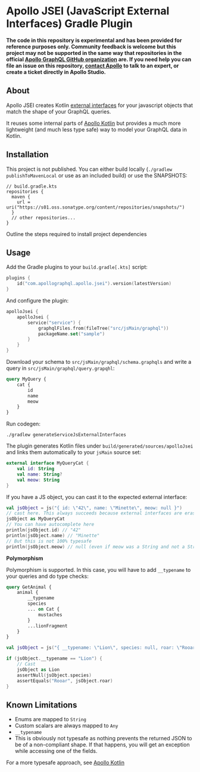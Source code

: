 # Apollo JSEI (JavaScript External Interfaces) Gradle Plugin

**The code in this repository is experimental and has been provided for reference purposes only. Community feedback is welcome but this project may not be supported in the same way that repositories in the official [Apollo GraphQL GitHub organization](https://github.com/apollographql) are. If you need help you can file an issue on this repository, [contact Apollo](https://www.apollographql.com/contact-sales) to talk to an expert, or create a ticket directly in Apollo Studio.**

## About

Apollo JSEI creates Kotlin [external interfaces](https://kotlinlang.org/docs/js-interop.html#external-interfaces) for your javascript objects that match the shape of your GraphQL queries.

It reuses some internal parts of [Apollo Kotlin](https://github.com/apollographql/apollo-kotlin) but provides a much more lightweight (and much less type safe) way to model your GraphQL data in Kotlin.

## Installation

This project is not published. You can either build locally (`./gradlew publishToMavenLocal` or use as an included build) or use the SNAPSHOTS:

```
// build.gradle.kts
repositories {
  maven {
    url = uri("https://s01.oss.sonatype.org/content/repositories/snapshots/")
  }
  // other repositories...
}

```
Outline the steps required to install project dependencies

## Usage

Add the Gradle plugins to your `build.gradle[.kts]` script:

```kotlin
plugins {
    id("com.apollographql.apollo.jsei").version(latestVersion)
}
```

And configure the plugin:

```kotlin
apolloJsei {
    apolloJsei {
        service("service") {
            graphqlFiles.from(fileTree("src/jsMain/graphql"))
            packageName.set("sample")
        }
    }
}
```

Download your schema to `src/jsMain/graphql/schema.graphqls` and write a query in `src/jsMain/graphql/query.grapqhl`:

```graphql
query MyQuery {
    cat {
        id
        name
        meow
    }
}
```

Run codegen:

```
./gradlew generateServiceJsExternalInterfaces
```

The plugin generates Kotlin files under `build/generated/sources/apolloJsei` and links them automatically to your `jsMain` source set:

```kotlin
external interface MyQueryCat {
    val id: String
    val name: String?
    val meow: String
}
```

If you have a JS object, you can cast it to the expected external interface:

```kotlin
val jsObject = js("{ id: \"42\", name: \"Minette\", meow: null }") 
// cast here. This always succeeds because external interfaces are erased at runtime
jsObject as MyQueryCat
// You can have autocomplete here
println(jsObject.id) // "42"
println(jsObject.name) // "Minette"
// But this is not 100% typesafe
println(jsObject.meow) // null (even if meow was a String and not a String?)
```

**Polymorphism**

Polymorphism is supported. In this case, you will have to add `__typename` to your queries and do type checks:

```graphql
query GetAnimal {
    animal {
        __typename
        species
        ... on Cat {
            mustaches
        }
        ...lionFragment
    }
}
```

```kotlin
val jsObject = js("{ __typename: \"Lion\", species: null, roar: \"Rooar\" }") as GetAnimalLionAnimal

if (jsObject.__typename == "Lion") {
    // Cast 
    jsObject as Lion
    assertNull(jsObject.species)
    assertEquals("Rooar", jsObject.roar)
}
```

## Known Limitations

- Enums are mapped to `String`
- Custom scalars are always mapped to `Any`
- `__typename` 
- This is obviously not typesafe as nothing prevents the returned JSON to be of a non-compliant shape. If that happens, you will get an exception while accessing one of the fields.

For a more typesafe approach, see [Apollo Kotlin](https://github.com/apollographql/apollo-kotlin)

